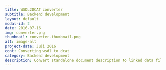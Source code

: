```yaml
---
title: WSDL2DCAT converter
subtitle: Backend development
layout: default
modal-id: 2
date: 2016-07-16
img: converter.png
thumbnail: converter-thumbnail.png
alt: image-alt
project-date: Juli 2016
cont: Converting wsdl to dcat
category: Backend development
description: Convert standalone document description to linked data files.
---
```

